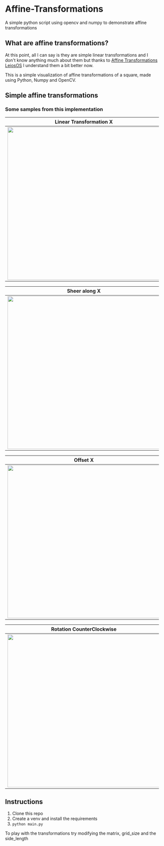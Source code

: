 # Affine-Transformations
A simple python script using opencv and numpy to demonstrate affine transformations

## What are affine transformations?
At this point, all I can say is they are simple linear transformations and I don't know anything much about them but thanks to [Affine Transformations LeiosOS](https://www.youtube.com/watch?v=E3Phj6J287o) I understand them a bit better now. 

This is a simple visualization of affine transformations of a square, made using Python, Numpy and OpenCV. 

## Simple affine transformations
### Some samples from this implementation

| Linear Transformation X | Linear Transformation Y |
| ------------- | ------------- |
| <img src="https://i.imgur.com/p1mqNHZ.gif" width="500" height="500"> | <img src="https://i.imgur.com/z3lEF2O.gif" width="500" height="500"> |

| Sheer along X | Sheer along Y |
| ------------- | ------------- |
| <img src="https://i.imgur.com/Knrqrwv.gif" width="500" height="500"> | <img src="https://i.imgur.com/opbULWK.gif" width="500" height="500"> |


| Offset X | Offset Y |
| ------------- | ------------- |
| <img src="https://i.imgur.com/ZMHONhn.gif" width="500" height="500"> | <img src="https://i.imgur.com/590qyJx.gif" width="500" height="500"/> | 

| Rotation CounterClockwise | Rotation Clockwise |
| ------------- | ------------- |
| <img src="https://user-images.githubusercontent.com/40448838/126449574-bf7a51cd-32c9-4978-9431-71bea6bf8e21.gif" width="500" height="500"/> | <img src="https://user-images.githubusercontent.com/40448838/126449844-a12fcfc9-b399-42cd-a8b3-4321f7b6bc93.gif" width="500" height="500"/>




## Instructions

1) Clone this repo  
2) Create a venv and install the requirements  
3) `python main.py`  

To play with the transformations try modifying the matrix, grid_size and the side_length
